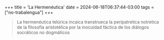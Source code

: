 +++
title = 'La Hermenéutica'
date = 2024-06-18T06:37:44-03:00
tags = ["no-trabalengua"]
+++

> La hermenéutica telúrica incaica transtrueca la peripatretica notretica de la filosofía aristotélica por la inocuidad fáctica de los diálogos socráticos no dogmáticos

<!--more-->
